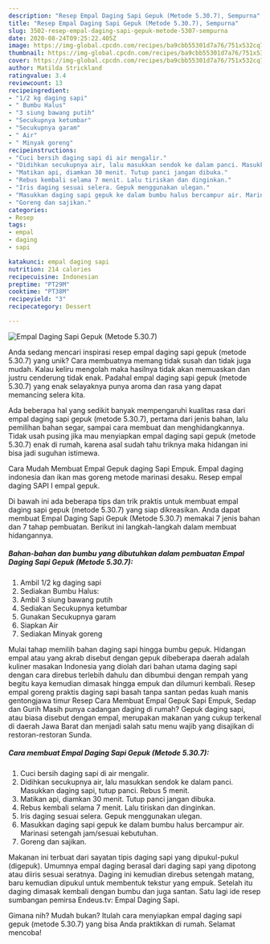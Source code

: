 ```yaml
---
description: "Resep Empal Daging Sapi Gepuk (Metode 5.30.7), Sempurna"
title: "Resep Empal Daging Sapi Gepuk (Metode 5.30.7), Sempurna"
slug: 3502-resep-empal-daging-sapi-gepuk-metode-5307-sempurna
date: 2020-08-24T09:25:22.405Z
image: https://img-global.cpcdn.com/recipes/ba9cbb55301d7a76/751x532cq70/empal-daging-sapi-gepuk-metode-5307-foto-resep-utama.jpg
thumbnail: https://img-global.cpcdn.com/recipes/ba9cbb55301d7a76/751x532cq70/empal-daging-sapi-gepuk-metode-5307-foto-resep-utama.jpg
cover: https://img-global.cpcdn.com/recipes/ba9cbb55301d7a76/751x532cq70/empal-daging-sapi-gepuk-metode-5307-foto-resep-utama.jpg
author: Matilda Strickland
ratingvalue: 3.4
reviewcount: 13
recipeingredient:
- "1/2 kg daging sapi"
- " Bumbu Halus"
- "3 siung bawang putih"
- "Secukupnya ketumbar"
- "Secukupnya garam"
- " Air"
- " Minyak goreng"
recipeinstructions:
- "Cuci bersih daging sapi di air mengalir."
- "Didihkan secukupnya air, lalu masukkan sendok ke dalam panci. Masukkan daging sapi, tutup panci. Rebus 5 menit."
- "Matikan api, diamkan 30 menit. Tutup panci jangan dibuka."
- "Rebus kembali selama 7 menit. Lalu tiriskan dan dinginkan."
- "Iris daging sesuai selera. Gepuk menggunakan ulegan."
- "Masukkan daging sapi gepuk ke dalam bumbu halus bercampur air. Marinasi setengah jam/sesuai kebutuhan."
- "Goreng dan sajikan."
categories:
- Resep
tags:
- empal
- daging
- sapi

katakunci: empal daging sapi 
nutrition: 214 calories
recipecuisine: Indonesian
preptime: "PT29M"
cooktime: "PT38M"
recipeyield: "3"
recipecategory: Dessert

---
```



![Empal Daging Sapi Gepuk (Metode 5.30.7)](https://img-global.cpcdn.com/recipes/ba9cbb55301d7a76/751x532cq70/empal-daging-sapi-gepuk-metode-5307-foto-resep-utama.jpg)

Anda sedang mencari inspirasi resep empal daging sapi gepuk (metode 5.30.7) yang unik? Cara membuatnya memang tidak susah dan tidak juga mudah. Kalau keliru mengolah maka hasilnya tidak akan memuaskan dan justru cenderung tidak enak. Padahal empal daging sapi gepuk (metode 5.30.7) yang enak selayaknya punya aroma dan rasa yang dapat memancing selera kita.

Ada beberapa hal yang sedikit banyak mempengaruhi kualitas rasa dari empal daging sapi gepuk (metode 5.30.7), pertama dari jenis bahan, lalu pemilihan bahan segar, sampai cara membuat dan menghidangkannya. Tidak usah pusing jika mau menyiapkan empal daging sapi gepuk (metode 5.30.7) enak di rumah, karena asal sudah tahu triknya maka hidangan ini bisa jadi suguhan istimewa.

Cara Mudah Membuat Empal Gepuk daging Sapi Empuk. Empal daging indonesia dan ikan mas goreng metode marinasi desaku. Resep empal daging SAPI I empal gepuk.


Di bawah ini ada beberapa tips dan trik praktis untuk membuat empal daging sapi gepuk (metode 5.30.7) yang siap dikreasikan. Anda dapat membuat Empal Daging Sapi Gepuk (Metode 5.30.7) memakai 7 jenis bahan dan 7 tahap pembuatan. Berikut ini langkah-langkah dalam membuat hidangannya.

<!--inarticleads1-->

##### Bahan-bahan dan bumbu yang dibutuhkan dalam pembuatan Empal Daging Sapi Gepuk (Metode 5.30.7):

1. Ambil 1/2 kg daging sapi
1. Sediakan  Bumbu Halus:
1. Ambil 3 siung bawang putih
1. Sediakan Secukupnya ketumbar
1. Gunakan Secukupnya garam
1. Siapkan  Air
1. Sediakan  Minyak goreng


Mulai tahap memilih bahan daging sapi hingga bumbu gepuk. Hidangan empal atau yang akrab disebut dengan gepuk dibeberapa daerah adalah kuliner masakan Indonesia yang diolah dari bahan utama daging sapi dengan cara direbus terlebih dahulu dan dibumbui dengan rempah yang begitu kaya kemudian dimasak hingga empuk dan dilumuri kembali. Resep empal goreng praktis daging sapi basah tanpa santan pedas kuah manis gentongjawa timur Resep Cara Membuat Empal Gepuk Sapi Empuk, Sedap dan Gurih Masih punya cadangan daging di rumah? Gepuk daging sapi, atau biasa disebut dengan empal, merupakan makanan yang cukup terkenal di daerah Jawa Barat dan menjadi salah satu menu wajib yang disajikan di restoran-restoran Sunda. 

<!--inarticleads2-->

##### Cara membuat Empal Daging Sapi Gepuk (Metode 5.30.7):

1. Cuci bersih daging sapi di air mengalir.
1. Didihkan secukupnya air, lalu masukkan sendok ke dalam panci. Masukkan daging sapi, tutup panci. Rebus 5 menit.
1. Matikan api, diamkan 30 menit. Tutup panci jangan dibuka.
1. Rebus kembali selama 7 menit. Lalu tiriskan dan dinginkan.
1. Iris daging sesuai selera. Gepuk menggunakan ulegan.
1. Masukkan daging sapi gepuk ke dalam bumbu halus bercampur air. Marinasi setengah jam/sesuai kebutuhan.
1. Goreng dan sajikan.


Makanan ini terbuat dari sayatan tipis daging sapi yang dipukul-pukul (digepuk). Umumnya empal daging berasal dari daging sapi yang dipotong atau diiris sesuai seratnya. Daging ini kemudian direbus setengah matang, baru kemudian dipukul untuk membentuk tekstur yang empuk. Setelah itu daging dimasak kembali dengan bumbu dan juga santan. Satu lagi ide resep sumbangan pemirsa Endeus.tv: Empal Daging Sapi. 

Gimana nih? Mudah bukan? Itulah cara menyiapkan empal daging sapi gepuk (metode 5.30.7) yang bisa Anda praktikkan di rumah. Selamat mencoba!
